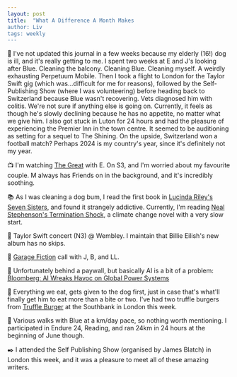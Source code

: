 ```yaml
---
layout: post
title:  "What A Difference A Month Makes
author: Liv
tags: weekly
---
```

💭 I've not updated this journal in a few weeks because my elderly (16!) dog is ill, and it's really getting to me.
I spent two weeks at E and J's looking after Blue. Cleaning the balcony. Cleaning Blue. Cleaning myself. A weirdly exhausting Perpetuum Mobile.
Then I took a flight to London for the Taylor Swift gig (which was...difficult for me for reasons), followed by the Self-Publishing Show (where I was volunteering) before heading back to Switzerland because Blue wasn't recovering.
Vets diagnosed him with colitis. We're not sure if anything else is going on.
Currently, it feels as though he's slowly declining because he has no appetite, no matter what we give him.
I also got stuck in Luton for 24 hours and had the pleasure of experiencing the Premier Inn in the town centre. It seemed to be auditioning as setting for a sequel to The Shining.
On the upside, Switzerland won a football match? Perhaps 2024 is my country's year, since it's definitely not my year.  

📺 I'm watching [The Great](https://www.imdb.com/title/tt2235759/) with E. On S3, and I'm worried about my favourite couple. M always has Friends on in the background, and it's incredibly soothing.  

📚 As I was cleaning a dog bum, I read the first book in [Lucinda Riley's Seven Sisters](https://lucindariley.co.uk/seven-sisters-series/), and found it strangely addictive.
Currently, I'm reading [Neal Stephenson's Termination Shock](https://www.goodreads.com/book/show/57094295-termination-shock), a climate change novel with a very slow start.  

🎵 Taylor Swift concert (N3) @ Wembley. I maintain that Billie Eilish's new album has no skips.  

💜 [Garage Fiction](https://www.garagefiction.com) call with J, B, and LL.  

🔗 Unfortunately behind a paywall, but basically AI is a bit of a problem: [Bloomberg: AI Wreaks Havoc on Global Power Systems](https://www.bloomberg.com/graphics/2024-ai-data-centers-power-grids)  

🍴 Everything we eat, gets given to the dog first, just in case that's what'll finally get him to eat more than a bite or two. I've had two truffle burgers from [Truffle Burger](https://www.truffle-london.co.uk/) at the Southbank in London this week.  

🏃 Various walks with Blue at a km/day pace, so nothing worth mentioning. I participated in Endure 24, Reading, and ran 24km in 24 hours at the beginning of June though.  

✒️ I attended the Self Publishing Show (organised by James Blatch) in London this week, and it was a pleasure to meet all of these amazing writers.  